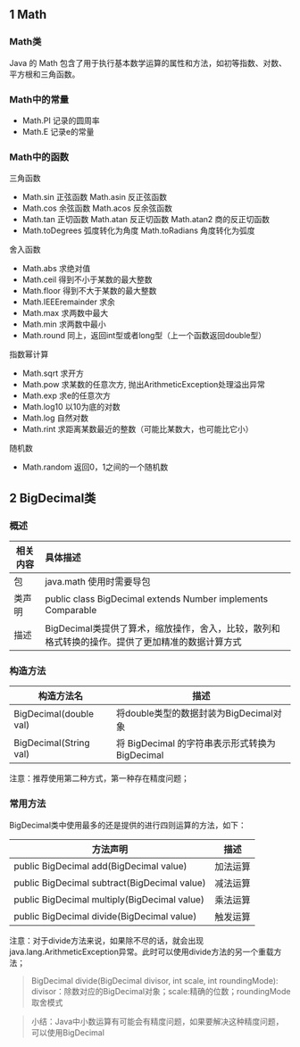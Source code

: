 ## 1 Math

### Math类
Java 的 Math 包含了用于执行基本数学运算的属性和方法，如初等指数、对数、平方根和三角函数。

### Math中的常量
* Math.PI 记录的圆周率
* Math.E 记录e的常量

### Math中的函数
三角函数
* Math.sin 正弦函数 Math.asin 反正弦函数
* Math.cos 余弦函数 Math.acos 反余弦函数
* Math.tan 正切函数 Math.atan 反正切函数 Math.atan2 商的反正切函数
* Math.toDegrees 弧度转化为角度 Math.toRadians 角度转化为弧度

舍入函数
* Math.abs 求绝对值
* Math.ceil 得到不小于某数的最大整数
* Math.floor 得到不大于某数的最大整数
* Math.IEEEremainder 求余
* Math.max 求两数中最大
* Math.min 求两数中最小
* Math.round 同上，返回int型或者long型（上一个函数返回double型）

指数幂计算
* Math.sqrt 求开方
* Math.pow 求某数的任意次方, 抛出ArithmeticException处理溢出异常
* Math.exp 求e的任意次方
* Math.log10 以10为底的对数
* Math.log 自然对数
* Math.rint 求距离某数最近的整数（可能比某数大，也可能比它小）

随机数
* Math.random 返回0，1之间的一个随机数

## 2 BigDecimal类

### 概述

| 相关内容 | 具体描述                                                     |
| -------- | :----------------------------------------------------------- |
| 包       | java.math                                                                  使用时需要导包 |
| 类声明   | public class BigDecimal extends Number implements Comparable<BigDecimal> |
| 描述     | BigDecimal类提供了算术，缩放操作，舍入，比较，散列和格式转换的操作。提供了更加精准的数据计算方式 |

### 构造方法

| 构造方法名             | 描述                                            |
| ---------------------- | ----------------------------------------------- |
| BigDecimal(double val) | 将double类型的数据封装为BigDecimal对象          |
| BigDecimal(String val) | 将 BigDecimal 的字符串表示形式转换为 BigDecimal |

注意：推荐使用第二种方式，第一种存在精度问题；

### 常用方法

BigDecimal类中使用最多的还是提供的进行四则运算的方法，如下：

| 方法声明                                     | 描述     |
| -------------------------------------------- | -------- |
| public BigDecimal add(BigDecimal value)      | 加法运算 |
| public BigDecimal subtract(BigDecimal value) | 减法运算 |
| public BigDecimal multiply(BigDecimal value) | 乘法运算 |
| public BigDecimal divide(BigDecimal value)   | 触发运算 |

注意：对于divide方法来说，如果除不尽的话，就会出现java.lang.ArithmeticException异常。此时可以使用divide方法的另一个重载方法；

> BigDecimal divide(BigDecimal divisor, int scale, int roundingMode): divisor：除数对应的BigDecimal对象；scale:精确的位数；roundingMode取舍模式

> 小结：Java中小数运算有可能会有精度问题，如果要解决这种精度问题，可以使用BigDecimal